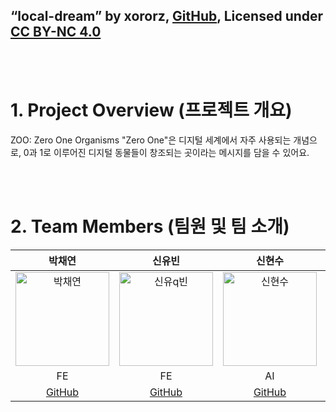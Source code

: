 

## “local-dream” by xororz, [GitHub](https://github.com/xororz/local-dream), Licensed under [CC BY-NC 4.0](https://creativecommons.org/licenses/by-nc/4.0/deed.ko)
<br/>
<br/>

# 1. Project Overview (프로젝트 개요)
ZOO: Zero One Organisms
"Zero One"은 디지털 세계에서 자주 사용되는 개념으로, 
0과 1로 이루어진 디지털 동물들이 창조되는 곳이라는 메시지를 담을 수 있어요.

<br/>
<br/>

# 2. Team Members (팀원 및 팀 소개)
| 박채연 | 신유빈 | 신현수 | 송범록 |
|:------:|:------:|:------:|:------:|
| <img src="https://github.com/user-attachments/assets/c1c2b1e3-656d-4712-98ab-a15e91efa2da" alt="박채연" width="150"> | <img src="https://github.com/user-attachments/assets/78ec4937-81bb-4637-975d-631eb3c4601e" alt="신유q빈" width="150"> | <img src="https://github.com/user-attachments/assets/78ce1062-80a0-4edb-bf6b-5efac9dd992e" alt="신현수" width="150"> | <img src="https://github.com/user-attachments/assets/beea8c64-19de-4d91-955f-ed24b813a638" alt="송범록" width="150"> |
| FE | FE | AI | AI |
| [GitHub](https://github.com/Bigdatabomb) | [GitHub](https://github.com/ubin-shin) | [GitHub](https://github.com/shinhyun-soo) | [GitHub](https://github.com/BeomRok) |

<!--

**Here are some ideas to get you started:**

🙋‍♀️ A short introduction - what is your organization all about?
🌈 Contribution guidelines - how can the community get involved?
👩‍💻 Useful resources - where can the community find your docs? Is there anything else the community should know?
🍿 Fun facts - what does your team eat for breakfast?
🧙 Remember, you can do mighty things with the power of [Markdown](https://docs.github.com/github/writing-on-github/getting-started-with-writing-and-formatting-on-github/basic-writing-and-formatting-syntax)
-->
